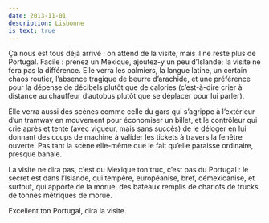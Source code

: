 ```yaml
---
date: 2013-11-01
description: Lisbonne
is_text: true
---
```


Ça nous est tous déjà arrivé&nbsp;: on attend de la visite, mais il ne reste plus de Portugal. Facile&nbsp;: prenez un Mexique, ajoutez-y un peu d’Islande; la visite ne fera pas la différence. Elle verra les palmiers, la langue latine, un certain chaos routier, l’absence tragique de beurre d’arachide, et une préférence pour la dépense de décibels plutôt que de calories (c’est-à-dire crier à distance au chauffeur d’autobus plutôt que se déplacer pour lui parler).

Elle verra aussi des scènes comme celle du gars qui s’agrippe à l’extérieur d’un tramway en mouvement pour économiser un billet, et le contrôleur qui crie après et tente (avec vigueur, mais sans succès) de le déloger en lui donnant des coups de machine à valider les tickets à travers la fenêtre ouverte. Pas tant la scène elle-même que le fait qu’elle paraisse ordinaire, presque banale.

La visite ne dira pas, c'est du Mexique ton truc, c’est pas du Portugal&nbsp;: le secret est dans l’Islande, qui tempère, européanise, bref, démexicanise, et surtout, qui apporte de la morue, des bateaux remplis de chariots de trucks de tonnes métriques de morue.

Excellent ton Portugal, dira la visite.